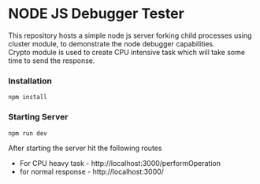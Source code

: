 # NODE JS Debugger Tester
This repository hosts a simple node js server forking child processes using cluster module, to demonstrate the node debugger capabilities. </br>
Crypto module is used to create CPU intensive task which will take some time to send the response.

### Installation
```
npm install
```

### Starting Server
```
npm run dev
```

After starting the server hit the following routes
* For CPU heavy task - http://localhost:3000/performOperation
* for normal response - http://localhost:3000/
